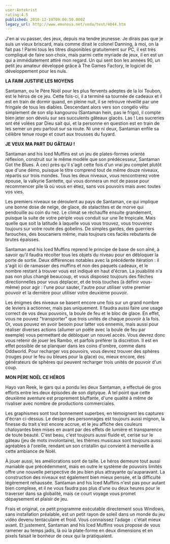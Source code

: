 ```yaml
---
user:Antekrist
rating:4.5
published: 2010-12-19T09:00:50.000Z
legacy_url: http://www.emunova.net/veda/test/4044.htm
---
```

J'en ai vu passer, des jeux, depuis ma tendre jeunesse. Je dirais pas que je suis un vieux briscard, mais comme dirait le colonel Danning, à moi, on la fait pas ! Parmi tous les titres disponibles gratuitement sur PC, il est très compliqué de faire son choix, mais parmi cette myriade de jeux, il en est un qui a immédiatement attiré mon regard. Un qui sent bon les années 90, un petit jeu amateur développé grâce à The Games Factory, le logiciel de développement pour les nuls.  

  

**LA FAIM JUSTIFIE LES MOYENS**  

Santaman, ou le Père Noël pour les plus fervents adeptes de la loi Toubon, est le héros de ce jeu. Cette fois-ci, il a terminé sa tournée de cadeaux et il est en train de dormir quand, en pleine nuit, il se retrouve réveillé par une fringale de tous les diables. Descendant alors vers son congélo vêtu simplement de son slip kangourou (Santaman hein, pas le frigo), il compte bien jeter son dévolu sur ses succulents gâteaux glacés. Las ! Les sucreries ont été volées par Dieu sait qui, et la personne en question est en train de les semer un peu partout sur sa route. Ni une ni deux, Santaman enfile sa célèbre tenue rouge et court aux trousses du fuyard.  

  

**JE VEUX MA PART DU GÂTEAU !**  

Santaman and his Iced Muffins est un jeu de plates-formes orienté réflexion, construit sur le même modèle que son prédécesseur, Santaman Got the Blues. À ceci près qu'il s'agit cette fois d'un vrai jeu complet plutôt que d'une démo, puisque le titre comprend tout de même douze niveaux, répartis sur trois mondes. Tous les deux niveaux, vous rencontrerez votre épouse, la valkyrie Santette, qui vous donnera un mot de passe pour recommencer pile là où vous en étiez, sans vos pouvoirs mais avec toutes vos vies.  

Les premiers niveaux se déroulent au pays de Santaman, ce qui implique une bonne dose de neige, de glace, de stalactites et de morve qui pendouille au coin du nez. Le climat se réchauffe ensuite grandement, puisque la suite de votre périple vous conduit sur une île tropicale. Mais quelle que soit la latitude à laquelle vous vous trouvez, vous trouverez toujours sur votre route des gobelins. De simples gardes, des guerriers farouches, des boucaniers même, mais toujours ces faciès rebutants de brutes épaisses.  

Santaman and his Iced Muffins reprend le principe de base de son aîné, à savoir qu'il faudra récolter tous les objets du niveau pour en débloquer la porte de sortie. Deux différences notables avec la précédente itération : il s'agit ici de ramasser des muffins et non des paquets cadeaux, et le nombre restant à trouver vous est indiqué en haut d'écran. La jouabilité n'a pas non plus changé beaucoup, et vous disposez toujours des flèches directionnelles pour vous déplacer, et de trois touches (à définir vous-même) pour agir : l'une pour sauter, l'autre pour utiliser votre premier pouvoir et la dernière pour utiliser votre deuxième pouvoir.  

Les énigmes des niveaux se basent encore une fois sur un grand nombre de leviers à actionner, mais pas uniquement. Il faudra aussi faire une usage correct de vos deux pouvoirs, la boule de feu et le bloc de glace. En effet, vous ne pouvez "transporter" que trois unités de chaque pouvoir à la fois. Or, vous pouvez en avoir besoin pour latter vos ennemis, mais aussi pour réaliser diverses actions (allumer un poêle avec la boule de feu par exemple) vous permettant de débloquer un nouvel accès. Vous devrez donc vous retenir de jouer les Rambo, et parfois préférer la discrétion. Il est en effet possible de se planquer dans les coins d'ombre, comme dans Oddworld. Pour recharger vos pouvoirs, vous devrez trouver des sphères (rouges pour le feu ou bleues pour la glace) ou, mieux encore, des générateurs de sphères qui peuvent recharger trois unités de pouvoir d'un coup.  

  

**MON PÈRE NOËL CE HÉROS**  

Hayo van Reek, le gars qui a pondu les deux Santaman, a effectué de gros efforts entre les deux épisodes de son diptyque. À tel point que cette deuxième aventure est proprement bluffante, d'une qualité à même de rivaliser avec nombre de productions commerciales.  

Les graphismes sont tout bonnement superbes, en témoignent les captures d'écran ci-dessus. Le design des personnages est toujours aussi mignon, la finesse du trait s'est encore accrue, et le jeu affiche des couleurs chatoyantes bien mises en avant par des effets de lumière et transparence de toute beauté. C'est beau, c'est toujours aussi fluide et, cerise sur le gâteau (jeu de mots involontaire), les thèmes musicaux sont toujours aussi agréables à l'oreille, rendant un son cristallin qui convient à merveille à cette ambiance de Noël.  

À jouer aussi, les améliorations sont de taille. Le héros demeure tout aussi maniable que précédemment, mais en outre le système de pouvoirs limités offre une nouvelle perspective de jeu bien plus attrayante qu'auparavant. La construction des niveaux est également bien mieux pensée, et la difficulté légèrement rehaussée. Santaman and his Iced Muffins n'est pas pour autant bien complexe, et il ne vous faudra pas plus d'une ou deux heures pour le traverser dans sa globalité, mais ce court voyage vous promet dépaysement et plaisir de jeu.  

Frais et original, ce petit programme exécutable directement sous Windows, sans installation préalable, est un petit rayon de soleil dans un monde du jeu vidéo devenu tentaculaire et froid. Vous connaissez l'adage : c'était mieux avant. Et justement, Santaman and his Iced Muffins vous propose de vous ramener au temps jadis, là où la plate-forme en deux dimensions et en pixels faisait le bonheur de ceux qui la pratiquaient.